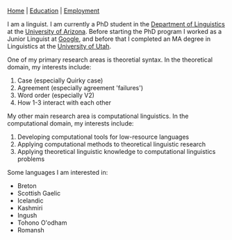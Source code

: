 [Home](index.md) | [Education](education.md) | [Employment](employment.md)

I am a linguist. I am currently a PhD student in the [Department of Linguistics](https://www.linguistics.arizona.edu) at the [University of Arizona](https://www.arizona.edu). Before starting the PhD program I worked as a Junior Linguist at [Google](https://www.google.com), and before that I completed an MA degree in Linguistics at the [University of Utah](https://www.utah.edu).

One of my primary research areas is theoretial syntax. In the theoretical domain, my interests include:
1. Case (especially Quirky case)
2. Agreement (especially agreement 'failures')
3. Word order (especially V2)
4. How 1-3 interact with each other

My other main research area is computational linguistics. In the computational domain, my interests include:
1. Developing computational tools for low-resource languages
2. Applying computational methods to theoretical linguistic research
3. Applying theoretical linguistic knowledge to computational linguistics problems

Some languages I am interested in:
- Breton
- Scottish Gaelic
- Icelandic
- Kashmiri
- Ingush
- Tohono O'odham
- Romansh
